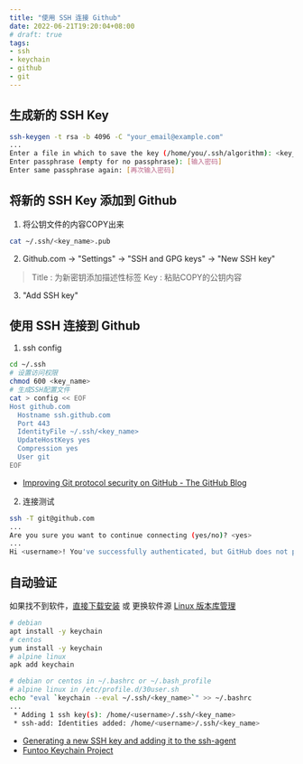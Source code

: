 ```yaml
---
title: "使用 SSH 连接 Github"
date: 2022-06-21T19:20:04+08:00
# draft: true
tags:
- ssh
- keychain
- github
- git
---
```


## 生成新的 SSH Key

```bash
ssh-keygen -t rsa -b 4096 -C "your_email@example.com"
...
Enter a file in which to save the key (/home/you/.ssh/algorithm): <key_name>
Enter passphrase (empty for no passphrase): [输入密码]
Enter same passphrase again: [再次输入密码]
```

## 将新的 SSH Key 添加到 Github

1. 将公钥文件的内容COPY出来
```bash
cat ~/.ssh/<key_name>.pub
```

2. Github.com -> "Settings" -> "SSH and GPG keys" -> "New SSH key"
> Title : 为新密钥添加描述性标签
> Key : 粘贴COPY的公钥内容

3. "Add SSH key"

## 使用 SSH 连接到 Github
1. ssh config
```bash
cd ~/.ssh
# 设置访问权限
chmod 600 <key_name>
# 生成SSH配置文件
cat > config << EOF
Host github.com
  Hostname ssh.github.com
  Port 443
  IdentityFile ~/.ssh/<key_name>
  UpdateHostKeys yes
  Compression yes
  User git
EOF
```
- [Improving Git protocol security on GitHub - The GitHub Blog](https://github.blog/2021-09-01-improving-git-protocol-security-github/#standard-git-client)

2. 连接测试
```bash
ssh -T git@github.com
...
Are you sure you want to continue connecting (yes/no)? <yes>
...
Hi <username>! You've successfully authenticated, but GitHub does not provide shell access.
```

## 自动验证

如果找不到软件，[直接下载安装](https://crpm.cn/keychain-2-8-5-1-el7-noarch-rpm/) 或 更换软件源 [Linux 版本库管理](../linux/Linux_repo_Manual.md)
```bash
# debian
apt install -y keychain
# centos
yum install -y keychain
# alpine linux
apk add keychain

# debian or centos in ~/.bashrc or ~/.bash_profile
# alpine linux in /etc/profile.d/30user.sh
echo "eval `keychain --eval ~/.ssh/<key_name>`" >> ~/.bashrc
...
 * Adding 1 ssh key(s): /home/<username>/.ssh/<key_name>
 * ssh-add: Identities added: /home/<username>/.ssh/<key_name>
```

- [Generating a new SSH key and adding it to the ssh-agent](https://docs.github.com/cn/github-ae@latest/authentication/connecting-to-github-with-ssh/generating-a-new-ssh-key-and-adding-it-to-the-ssh-agent)
- [Funtoo Keychain Project](https://www.funtoo.org/Funtoo:Keychain)

